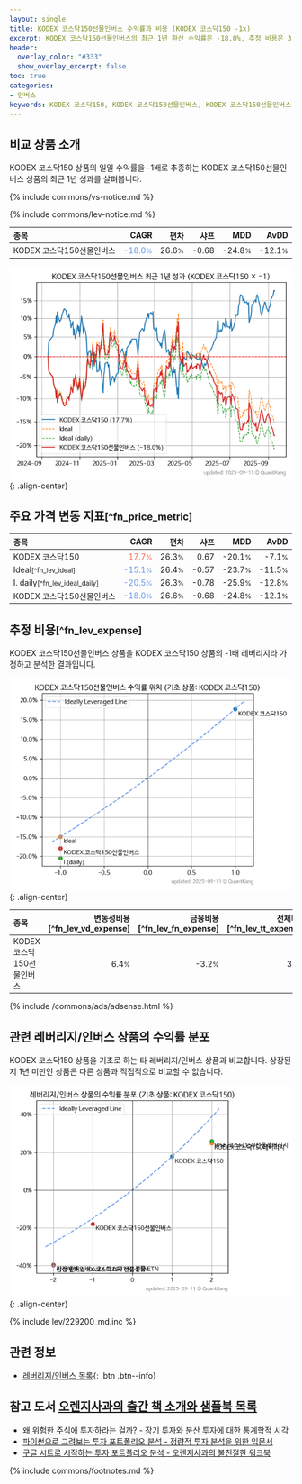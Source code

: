 ```yaml
---
layout: single
title: KODEX 코스닥150선물인버스 수익률과 비용 (KODEX 코스닥150 -1x)
excerpt: KODEX 코스닥150선물인버스의 최근 1년 환산 수익률은 -18.0%, 추정 비용은 3.4%입니다.
header:
  overlay_color: "#333"
  show_overlay_excerpt: false
toc: true
categories:
- 인버스
keywords: KODEX 코스닥150, KODEX 코스닥150선물인버스, KODEX 코스닥150선물인버스 KODEX 코스닥150 비교, 251340, 229200, 251340 251340 비교
---
```


## 비교 상품 소개


KODEX 코스닥150 상품의 일일 수익률을 -1배로 추종하는 KODEX 코스닥150선물인버스 상품의 최근 1년 성과를 살펴봅니다.





{% include commons/vs-notice.md %}

{% include commons/lev-notice.md %}

| **종목** | **CAGR** | **편차** | **샤프** | **MDD** | **AvDD** |
| :------------ | ------: | -----------: | -------: | ------: | -------: |
| KODEX 코스닥150선물인버스 | <span style="color: cornflowerblue">-18.0<small>%</small></span> | 26.6<small>%</small> | -0.68 | -24.8<small>%</small> | -12.1<small>%</small> |

<!-- more -->


![KODEX 코스닥150선물인버스](/lev/images/251340.png){: .align-center}


## 주요 가격 변동 지표<small>[^fn_price_metric]</small>


| **종목** | **CAGR** | **편차** | **샤프** | **MDD** | **AvDD** |
| :------------ | ------: | -----------: | -------: | ------: | -------: |
| KODEX 코스닥150 | <span style="color: tomato">17.7<small>%</small></span> | 26.3<small>%</small> | 0.67 | -20.1<small>%</small> | -7.1<small>%</small> |
| Ideal<small>[^fn_lev_ideal]</small> | <span style="color: cornflowerblue">-15.1<small>%</small></span> | 26.4<small>%</small> | -0.57 | -23.7<small>%</small> | -11.5<small>%</small> |
| I. daily<small>[^fn_lev_ideal_daily]</small> | <span style="color: cornflowerblue">-20.5<small>%</small></span> | 26.3<small>%</small> | -0.78 | -25.9<small>%</small> | -12.8<small>%</small> |
| KODEX 코스닥150선물인버스 | <span style="color: cornflowerblue">-18.0<small>%</small></span> | 26.6<small>%</small> | -0.68 | -24.8<small>%</small> | -12.1<small>%</small> |


## 추정 비용<small>[^fn_lev_expense]</small><a id="expense"></a>

KODEX 코스닥150선물인버스 상품을 KODEX 코스닥150 상품의 -1배 레버리지라 가정하고 분석한 결과입니다.

![KODEX 코스닥150선물인버스](/lev/images/251340_ideal.png){: .align-center}

| **종목** | **변동성비용**[^fn_lev_vd_expense] | **금융비용**[^fn_lev_fn_expense] | **전체비용**[^fn_lev_tt_expense] |
| :------------ | ------: | -----------: | -------: |
| KODEX 코스닥150선물인버스 | 6.4<small>%</small> | -3.2<small>%</small> | 3.4<small>%</small> |

{% include /commons/ads/adsense.html %}



## 관련 레버리지/인버스 상품의 수익률 분포

KODEX 코스닥150 상품을 기초로 하는 타 레버리지/인버스 상품과 비교합니다. 상장된지 1년 미만인 상품은 다른 상품과 직접적으로 비교할 수 없습니다.

![KODEX 코스닥150](/lev/images/229200_ideal.png){: .align-center}

{% include lev/229200_md.inc %}


## 관련 정보

- [레버리지/인버스 목록](/lev/){: .btn .btn--info}


## 참고 도서 [오렌지사과의 출간 책 소개와 샘플북 목록](https://kongdori.tistory.com/691)

- [왜 위험한 주식에 투자하라는 걸까? - 장기 투자와 분산 투자에 대한 통계학적 시각](https://kongdori.tistory.com/421)
- [파이썬으로 그려보는 투자 포트폴리오 분석  - 정량적 투자 분석을 위한 입문서](https://kongdori.tistory.com/643)
- [구글 시트로 시작하는 투자 포트폴리오 분석 - 오렌지사과의 불친절한 워크북](https://kongdori.tistory.com/449)

{% include commons/footnotes.md %}